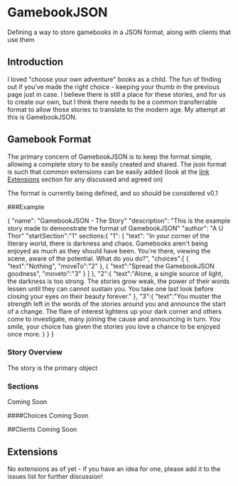 # GamebookJSON
Defining a way to store gamebooks in a JSON format, along with clients that use them

## Introduction
I loved "choose your own adventure" books as a child. The fun of finding out if you've made the right choice - keeping your thumb in the previous page just in case. I believe there is still a place for these stories, and for us to create our own, but I think there needs to be a common transferrable format to allow those stories to translate to the modern age. My attempt at this is GamebookJSON.

## Gamebook Format

The primary concern of GamebookJSON is to keep the format simple, allowing a complete story to be easily created and shared. The json format is such that common extensions can be easily added (look at the [link Extensions](#extensions) section for any discussed and agreed on)  

The format is currently being defined, and so should be considered v0.1

###Example

  {
    "name": "GamebookJSON - The Story"
    "description": "This is the example story made to demonstrate the format of GamebookJSON"
    "author": "A U Thor"
    "startSection":"1"
    sections:{
      "1": {
        "text": "In your corner of the literary world, there is darkness and chaos. Gamebooks aren't being enjoyed as much as they should have been. You're there, viewing the scene, aware of the potential. What do you do?",
        "choices":[
          {
            "text":"Nothing",
            "moveTo":"2"
          },
          {
            "text":"Spread the GamebookJSON goodness",
            "moveto":"3"
          }
        ]
      },
      "2":{
        "text":"Alone, a single source of light, the darkness is too strong. The stories grow weak, the power of their words lessen until they can cannot sustain you. You take one last look before closing your eyes on their beauty forever."
      },
      "3":{
        "text":"You muster the strength left in the words of the stories around you and announce the start of a change. The flare of interest lightens up your dark corner and others come to investigate, many joining the cause and announcing in turn. You smile, your choice has given the stories you love a chance to be enjoyed once more.
      }
    }
  }

### Story Overview
The story is the primary object

### Sections
Coming Soon

####Choices
Coming Soon

##Clients
Coming Soon

## Extensions <a name="extensions"></a>
No extensions as of yet - if you have an idea for one, please add it to the issues list for further discussion!
